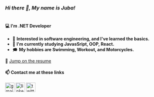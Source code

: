 ### *Hi there 👋, My name is Juba!*
#
#### 💻 **I'm .NET Developer**

- 🔭 **Interested in software engineering, and I've learned the basics.**
- 🧠 **I'm currently studying JavasSript, OOP, React.**
- 🗯️ **My hobbies are Swimming, Workout, and Motorcycles.**


📄 [Jump on the resume](https://github.com/juba97/Resume)

#### 📫 Contact me at these links
[<img src='https://upload.wikimedia.org/wikipedia/commons/thumb/7/7e/Gmail_icon_%282020%29.svg/512px-Gmail_icon_%282020%29.svg.png' alt='gmail' height='30'>](mailto:jubikokoguashvili97@gmail.com) [<img src='https://icons.veryicon.com/png/Internet%20%26%20Web/Simple%201/linkedin.png' alt='linkedin' height='30'>](https://www.linkedin.com/in/juba-koguashvili-0a2108a8/)  [<img src='https://seeklogo.com/images/T/twitter-logo-A84FE9258E-seeklogo.com.png' alt='twitter' height='30'>](https://twitter.com/jubakoguashvili)
